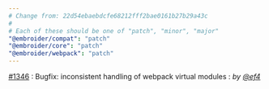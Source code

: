 ```yaml
---
# Change from: 22d54ebaebdcfe68212fff2bae0161b27b29a43c
#
# Each of these should be one of "patch", "minor", "major"
"@embroider/compat": "patch"
"@embroider/core": "patch"
"@embroider/webpack": "patch"
---
```


[#1346](https://github.com/embroider-build/embroider/pull/1346) : Bugfix: inconsistent handling of webpack virtual modules : _by [@ef4](https://github.com/ef4)_
